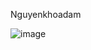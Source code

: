 Nguyenkhoadam

![image](https://github.com/user-attachments/assets/571307b9-8d62-4e1f-b6b4-279cb1ffdfa1)


